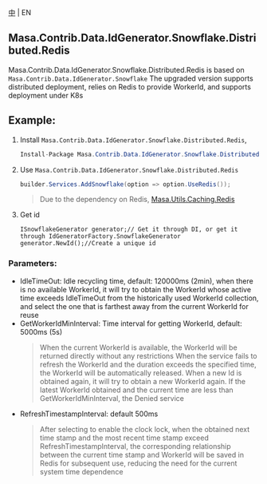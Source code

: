 [中](README.zh-CN.md) | EN

## Masa.Contrib.Data.IdGenerator.Snowflake.Distributed.Redis

Masa.Contrib.Data.IdGenerator.Snowflake.Distributed.Redis is based on `Masa.Contrib.Data.IdGenerator.Snowflake`
The upgraded version supports distributed deployment, relies on Redis to provide WorkerId, and supports deployment under K8s

## Example:

1. Install `Masa.Contrib.Data.IdGenerator.Snowflake.Distributed.Redis`,

    ````c#
    Install-Package Masa.Contrib.Data.IdGenerator.Snowflake.Distributed.Redis
    ````

2. Use `Masa.Contrib.Data.IdGenerator.Snowflake.Distributed.Redis`

    ```` C#
    builder.Services.AddSnowflake(option => option.UseRedis());
    ````

    > Due to the dependency on Redis, [Masa.Utils.Caching.Redis](https://github.com/masastack/MASA.Utils/tree/main/src/Caching/Masa.Utils.Caching.Redis)

3. Get id

    ````
    ISnowflakeGenerator generator;// Get it through DI, or get it through IdGeneratorFactory.SnowflakeGenerator
    generator.NewId();//Create a unique id
    ````

### Parameters:

* IdleTimeOut: Idle recycling time, default: 120000ms (2min), when there is no available WorkerId, it will try to obtain the WorkerId whose active time exceeds IdleTimeOut from the historically used WorkerId collection, and select the one that is farthest away from the current WorkerId for reuse
* GetWorkerIdMinInterval: Time interval for getting WorkerId, default: 5000ms (5s)
  > When the current WorkerId is available, the WorkerId will be returned directly without any restrictions
  > When the service fails to refresh the WorkerId and the duration exceeds the specified time, the WorkerId will be automatically released. When a new Id is obtained again, it will try to obtain a new WorkerId again. If the latest WorkerId obtained and the current time are less than GetWorkerIdMinInterval, the Denied service
* RefreshTimestampInterval: default 500ms
  > After selecting to enable the clock lock, when the obtained next time stamp and the most recent time stamp exceed RefreshTimestampInterval, the corresponding relationship between the current time stamp and WorkerId will be saved in Redis for subsequent use, reducing the need for the current system time dependence